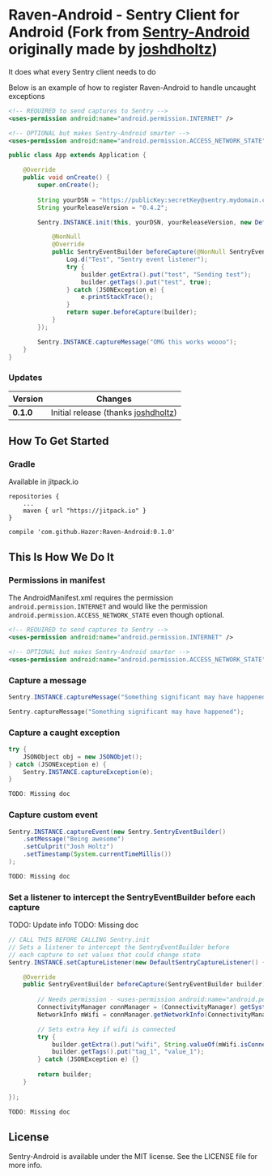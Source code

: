 # Raven-Android - Sentry Client for Android (Fork from [Sentry-Android](https://github.com/joshdholtz/Sentry-Android) originally made by [joshdholtz](https://github.com/joshdholtz))
It does what every Sentry client needs to do

Below is an example of how to register Raven-Android to handle uncaught exceptions

```xml
<!-- REQUIRED to send captures to Sentry -->
<uses-permission android:name="android.permission.INTERNET" />

<!-- OPTIONAL but makes Sentry-Android smarter -->
<uses-permission android:name="android.permission.ACCESS_NETWORK_STATE" />
```

``` java
public class App extends Application {

    @Override
    public void onCreate() {
        super.onCreate();
        
        String yourDSN = "https://publicKey:secretKey@sentry.mydomain.com:8080/2";
        String yourReleaseVersion = "0.4.2";

        Sentry.INSTANCE.init(this, yourDSN, yourReleaseVersion, new DefaultSentryCaptureListener() {

            @NonNull
            @Override
            public SentryEventBuilder beforeCapture(@NonNull SentryEventBuilder builder) {
                Log.d("Test", "Sentry event listener");
                try {
                    builder.getExtra().put("test", "Sending test");
                    builder.getTags().put("test", true);
                } catch (JSONException e) {
                    e.printStackTrace();
                }
                return super.beforeCapture(builder);
            }
        });

        Sentry.INSTANCE.captureMessage("OMG this works woooo");
    }
}
```

### Updates

Version | Changes
--- | ---
**0.1.0** | Initial release (thanks [joshdholtz](https://github.com/joshdholtz))

## How To Get Started

### Gradle
Available in jitpack.io
```
repositories {
	...
	maven { url "https://jitpack.io" }
}
```

```
compile 'com.github.Hazer:Raven-Android:0.1.0'
```

## This Is How We Do It

### Permissions in manifest

The AndroidManifest.xml requires the permission `android.permission.INTERNET` and would like the permission `android.permission.ACCESS_NETWORK_STATE` even though optional.

```xml
<!-- REQUIRED to send captures to Sentry -->
<uses-permission android:name="android.permission.INTERNET" />

<!-- OPTIONAL but makes Sentry-Android smarter -->
<uses-permission android:name="android.permission.ACCESS_NETWORK_STATE" />
```

### Capture a message
``` java
Sentry.INSTANCE.captureMessage("Something significant may have happened");
```

``` kotlin
Sentry.captureMessage("Something significant may have happened");
```

### Capture a caught exception
``` java
try {
	JSONObject obj = new JSONObjet();
} catch (JSONException e) { 
	Sentry.INSTANCE.captureException(e);
}
```

``` kotlin
TODO: Missing doc
```

### Capture custom event
``` java
Sentry.INSTANCE.captureEvent(new Sentry.SentryEventBuilder()
	.setMessage("Being awesome")
	.setCulprit("Josh Holtz")
	.setTimestamp(System.currentTimeMillis())
);
```

``` kotlin
TODO: Missing doc
```

### Set a listener to intercept the SentryEventBuilder before each capture
TODO: Update info
TODO: Missing doc
``` java
// CALL THIS BEFORE CALLING Sentry.init
// Sets a listener to intercept the SentryEventBuilder before 
// each capture to set values that could change state
Sentry.INSTANCE.setCaptureListener(new DefaultSentryCaptureListener() {

	@Override
	public SentryEventBuilder beforeCapture(SentryEventBuilder builder) {
		
		// Needs permission - <uses-permission android:name="android.permission.ACCESS_NETWORK_STATE" />
		ConnectivityManager connManager = (ConnectivityManager) getSystemService(CONNECTIVITY_SERVICE);
		NetworkInfo mWifi = connManager.getNetworkInfo(ConnectivityManager.TYPE_WIFI);

		// Sets extra key if wifi is connected
		try {
			builder.getExtra().put("wifi", String.valueOf(mWifi.isConnected()));
			builder.getTags().put("tag_1", "value_1");
		} catch (JSONException e) {}
		
		return builder;
	}
	
});

```

``` kotlin
TODO: Missing doc
```

## License

Sentry-Android is available under the MIT license. See the LICENSE file for more info.
